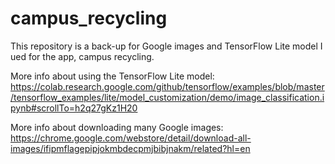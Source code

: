# campus_recycling

This repository is a back-up for Google images and TensorFlow Lite model I ued for the app, campus recycling. 

More info about using the TensorFlow Lite model: https://colab.research.google.com/github/tensorflow/examples/blob/master/tensorflow_examples/lite/model_customization/demo/image_classification.ipynb#scrollTo=h2q27gKz1H20

More info about downloading many Google images:
https://chrome.google.com/webstore/detail/download-all-images/ifipmflagepipjokmbdecpmjbibjnakm/related?hl=en

